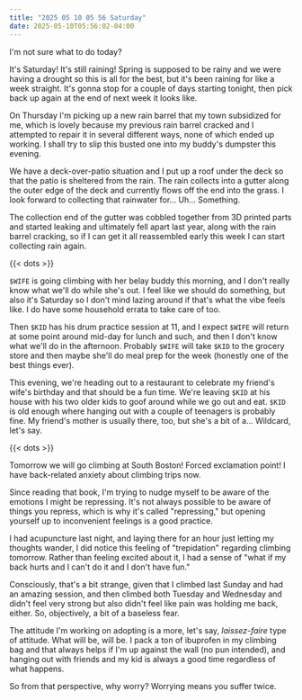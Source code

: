 ```yaml
---
title: "2025 05 10 05 56 Saturday"
date: 2025-05-10T05:56:02-04:00
---
```


I'm not sure what to do today?<!--more-->

It's Saturday! It's still raining! Spring is supposed to be rainy and we were
having a drought so this is all for the best, but it's been raining for like a
week straight. It's gonna stop for a couple of days starting tonight, then pick
back up again at the end of next week it looks like.

On Thursday I'm picking up a new rain barrel that my town subsidized for me,
which is lovely because my previous rain barrel cracked and I attempted to
repair it in several different ways, none of which ended up working. I shall try
to slip this busted one into my buddy's dumpster this evening.

We have a deck-over-patio situation and I put up a roof under the deck so that
the patio is sheltered from the rain. The rain collects into a gutter along the
outer edge of the deck and currently flows off the end into the grass. I look
forward to collecting that rainwater for... Uh... Something.

The collection end of the gutter was cobbled together from 3D printed parts and
started leaking and ultimately fell apart last year, along with the rain barrel
cracking, so if I can get it all reassembled early this week I can start
collecting rain again.

{{< dots >}}

`$WIFE` is going climbing with her belay buddy this morning, and I don't really
know what we'll do while she's out. I feel like we should do something, but also
it's Saturday so I don't mind lazing around if that's what the vibe feels like.
I do have some household errata to take care of too.

Then `$KID` has his drum practice session at 11, and I expect `$WIFE` will
return at some point around mid-day for lunch and such, and then I don't know
what we'll do in the afternoon. Probably `$WIFE` will take `$KID` to the grocery
store and then maybe she'll do meal prep for the week (honestly one of the best
things ever).

This evening, we're heading out to a restaurant to celebrate my friend's wife's
birthday and that should be a fun time. We're leaving `$KID` at his house with
his two older kids to goof around while we go out and eat. `$KID` is old enough
where hanging out with a couple of teenagers is probably fine. My friend's
mother is usually there, too, but she's a bit of a... Wildcard, let's say.

{{< dots >}}

Tomorrow we will go climbing at South Boston! Forced exclamation point! I have
back-related anxiety about climbing trips now.

Since reading that book, I'm trying to nudge myself to be aware of the emotions
I might be repressing. It's not always possible to be aware of things you
repress, which is why it's called "repressing," but opening yourself up to
inconvenient feelings is a good practice.

I had acupuncture last night, and laying there for an hour just letting my
thoughts wander, I did notice this feeling of "trepidation" regarding climbing
tomorrow. Rather than feeling excited about it, I had a sense of "what if my
back hurts and I can't do it and I don't have fun."

Consciously, that's a bit strange, given that I climbed last Sunday and had an
amazing session, and then climbed both Tuesday and Wednesday and didn't feel
very strong but also didn't feel like pain was holding me back, either. So,
objectively, a bit of a baseless fear.

The attitude I'm working on adopting is a more, let's say, *laissez-faire* type
of attitude. What will be, will be. I pack a ton of ibuprofen in my climbing bag
and that always helps if I'm up against the wall (no pun intended), and hanging
out with friends and my kid is always a good time regardless of what happens.

So from that perspective, why worry? Worrying means you suffer twice.
